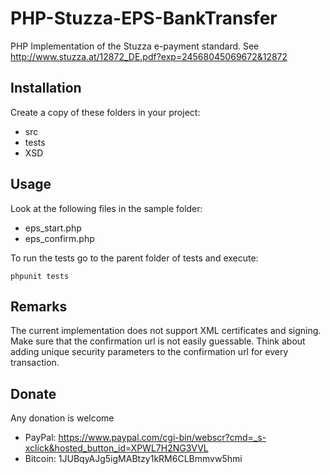 PHP-Stuzza-EPS-BankTransfer
===========================

PHP Implementation of the Stuzza e-payment standard. See http://www.stuzza.at/12872_DE.pdf?exp=24568045069672&12872

Installation
------------

Create a copy of these folders in your project:

* src
* tests
* XSD

Usage
-----

Look at the following files in the sample folder:

* eps_start.php
* eps_confirm.php

To run the tests go to the parent folder of tests and execute:

```
phpunit tests
```

Remarks
-------

The current implementation does not support XML certificates and signing. Make sure that the
confirmation url is not easily guessable. Think about adding unique security parameters to the
confirmation url for every transaction.

Donate
------

Any donation is welcome

* PayPal: https://www.paypal.com/cgi-bin/webscr?cmd=_s-xclick&hosted_button_id=XPWL7H2NG3VVL
* Bitcoin: 1JUBqyAJg5igMABtzy1kRM6CLBmmvw5hmi
